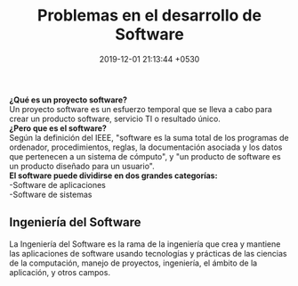 ﻿---
layout: post
title:  "Problemas en el desarrollo de Software"
date:   2019-12-01 21:13:44 +0530
---
 
<p><b>¿Qué es un proyecto software?</b><br>
Un proyecto software es un esfuerzo temporal que se lleva a cabo para crear un producto software, servicio TI o resultado único.<br>
<b>¿Pero que es el software?</b><br>
Según la definición del IEEE, "software es la suma total de los programas de ordenador, procedimientos, reglas, la documentación asociada y los datos que pertenecen a un sistema de cómputo", y "un producto de software es un producto diseñado para un usuario".<br>
<b>El software puede dividirse en dos grandes categorías:</b><br>
-Software de aplicaciones<br>
-Software de sistemas</p>
<h2>Ingeniería del Software</h2>
<p>La Ingeniería del Software es la rama de la ingeniería que crea y mantiene las aplicaciones de software usando tecnologías y prácticas de las ciencias de la computación, manejo de proyectos, ingeniería, el ámbito de la aplicación, y otros campos.</p>
